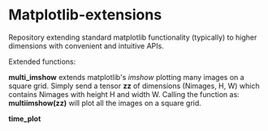 # Matplotlib-extensions

Repository extending standard matplotlib functionality (typically) to higher dimensions with convenient and intuitive APIs.

Extended functions:

**multi_imshow** extends matplotlib's _imshow_ plotting many images on a square grid. Simply send a tensor **zz** of dimensions (Nimages, H, W) which contains Nimages with height H and width W. Calling the function as: **multiimshow(zz)** will plot all the images on a square grid.

**time_plot**

